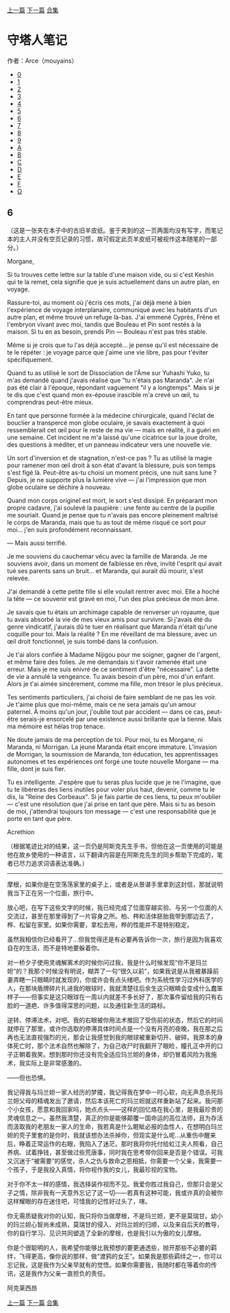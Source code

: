 [上一篇](./守塔人笔记05.md)  [下一篇](./守塔人笔记07.md)  [合集](../同人目录.md)

# 守塔人笔记

作者：Arce（mouyains）

* [0](./守塔人笔记00.md)
* [1](./守塔人笔记01.md)
* [2](./守塔人笔记02.md)
* [3](./守塔人笔记03.md)
* [4](./守塔人笔记04.md)
* [5](./守塔人笔记05.md)
* [6](./守塔人笔记06.md)
* [7](./守塔人笔记07.md)
* [8](./守塔人笔记08.md)
* [9](./守塔人笔记09.md)
* [A](./守塔人笔记10.md)
* [B](./守塔人笔记11.md)
* [C](./守塔人笔记12.md)
* [D](./守塔人笔记13.md)
* [E](./守塔人笔记14.md)
* [F](./守塔人笔记15.md)
* [Ω](./守塔人笔记16.md)

## 6
（这是一张夹在本子中的古旧羊皮纸。鉴于夹到的这一页两面均没有写字，而笔记本的主人并没有空页记录的习惯，故可假定此页羊皮纸可被视作这本随笔的一部分。）

Morgane,

Si tu trouves cette lettre sur la table d'une maison vide, ou si c'est Keshin qui te la remet, cela signifie que je suis actuellement dans un autre plan, en voyage.

Rassure-toi, au moment où j'écris ces mots, j'ai déjà mené à bien l'expérience de voyage interplanaire, communiqué avec les habitants d'un autre plan, et même trouvé un refuge là-bas. J'ai emmené Cyprès, Frêne et l'embryon vivant avec moi, tandis que Bouleau et Pin sont restés à la maison. Si tu en as besoin, prends Pin — Bouleau n'est pas très stable.

Même si je crois que tu l'as déjà accepté… je pense qu'il est nécessaire de te le répéter : je voyage parce que j'aime une vie libre, pas pour t'éviter spécifiquement.

Quand tu as utilisé le sort de Dissociation de l'Âme sur Yuhashi Yuko, tu m'as demandé quand j'avais réalisé que "tu n'étais pas Maranda". Je n'ai pas été clair à l'époque, répondant vaguement "il y a longtemps". Mais si je te dis que c'est quand mon ex-épouse irascible m'a crevé un œil, tu comprendras peut-être mieux.

En tant que personne formée à la médecine chirurgicale, quand l'éclat de bouclier a transpercé mon globe oculaire, je savais exactement à quoi ressemblerait cet œil pour le reste de ma vie — mais en réalité, il a guéri en une semaine. Cet incident ne m'a laissé qu'une cicatrice sur la joue droite, des questions à méditer, et un panneau indicateur vers une nouvelle vie.


Un sort d'inversion et de stagnation, n'est-ce pas ? Tu as utilisé la magie pour ramener mon œil droit à son état d'avant la blessure, puis son temps s'est figé là. Peut-être as-tu choisi un moment précis, une nuit sans lune ? Depuis, je ne supporte plus la lumière vive — j'ai l'impression que mon globe oculaire se déchire à nouveau.

Quand mon corps originel est mort, le sort s'est dissipé. En préparant mon propre cadavre, j'ai soulevé la paupière : une fente au centre de la pupille me souriait. Quand je pense que tu n'avais pas encore pleinement maîtrisé le corps de Maranda, mais que tu as tout de même risqué ce sort pour moi… j'en suis profondément reconnaissant.

— Mais aussi terrifié.

Je me souviens du cauchemar vécu avec la famille de Maranda. Je me souviens avoir, dans un moment de faiblesse en rêve, invité l'esprit qui avait tué ses parents sans un bruit… et Maranda, qui aurait dû mourir, s'est relevée.

J'ai demandé à cette petite fille si elle voulait rentrer avec moi. Elle a hoché la tête — ce souvenir est gravé en moi, l'un des plus précieux de mon âme.

Je savais que tu étais un archimage capable de renverser un royaume, que tu avais absorbé la vie de mes vieux amis pour survivre. Si j'avais été du genre vindicatif, j'aurais dû te tuer en réalisant que Maranda n'était qu'une coquille pour toi. Mais la réalité ? En me réveillant de ma blessure, avec un œil droit fonctionnel, je suis tombé dans la confusion.

Je t'ai alors confiée à Madame Nijigou pour me soigner, gagner de l'argent, et même faire des folies. Je me demandais si t'avoir ramenée était une erreur. Mais je me suis enivré de ce sentiment d'être "nécessaire". La dette de vie a annulé la vengeance. Tu avais besoin d'un père, moi d'un enfant. Alors je t'ai aimée sincèrement, comme ma fille, mon trésor le plus précieux.

Tes sentiments particuliers, j'ai choisi de faire semblant de ne pas les voir. Je t'aime plus que moi-même, mais ce ne sera jamais qu'un amour paternel. À moins qu'un jour, j'oublie tout par accident — dans ce cas, peut-être serais-je ensorcelé par une existence aussi brillante que la tienne. Mais ma mémoire est hélas trop tenace.

Ne doute jamais de ma perception de toi. Pour moi, tu es Morgane, ni Maranda, ni Morrigan. La jeune Maranda était encore immature. L’invasion de Morrigan, la soumission de Maranda, ton éducation, tes apprentissages autonomes et tes expériences ont forgé une toute nouvelle Morgane — ma fille, dont je suis fier.

Tu es intelligente. J'espère que tu seras plus lucide que je ne l'imagine, que tu te libéreras des liens inutiles pour voler plus haut, devenir, comme tu le dis, la "Reine des Corbeaux". Si je fais partie de ces liens, tu peux m'oublier — c'est une résolution que j'ai prise en tant que père. Mais si tu as besoin de moi, j'attendrai toujours ton message — c'est une responsabilité que je porte en tant que père.

Acrethion

（根据笔迹比对的结果，这一页仍是阿斯克先生手书，但他在这一页使用的可能是他在故乡使用的一种语言，以下翻译内容是在阿斯克先生的同乡帮助下完成的，笔者已尽力追求词语表达准确。）

------------

摩根，如果你是在空荡荡家里的桌子上，或者是从景谌手里拿到这封信，那就说明我当下正在另一个位面，旅行中。

放心吧，在写下这些文字的时候，我已经完成了位面穿越实验、与另一个位面的人交流过，甚至在那里得到了一片容身之所。柏、梣和活体胚胎我带到那边去了，桦、松留在家里。如果你需要，拿松去用，桦的性能并不是特别稳定。

虽然我相信你已经看开了…但我觉得还是有必要再告诉你一次，旅行是因为我喜欢自在的生活，而不是特地要躲着你。

对一桥夕子使用灵魂解离术的时候你问过我，我是什么时候发现“你不是玛兰妲”的？我那个时候没有明说，糊弄了一句“很久以前”，如果我说是从我被暴躁前妻弄瞎一只眼睛时就发现的，你或许会有点头绪吧。作为系统性学习过外科医学的人，在那块盾牌碎片扎进我的眼球时，我就清楚往后余生这只眼睛会变成什么蠢笨样子——但事实是这只眼球在一周以内就差不多长好了，那次事件留给我的只有右脸的一道疤、许多值得深思的问题，以及通往新生活的路标。

逆转、停滞法术，对吧。我的右眼被你用法术推回了受伤前的状态，然后它的时间就停在了那里，或许你选取的停滞具体时间点是一个没有月亮的夜晚，我在那之后再也无法直视强烈的光，那会让我感觉到我的眼球被重新切开、破碎。我原本的身体死亡时，那个法术自然也解除了，为自己收尸时我翻开了眼睑，瞳孔正中开的口子正朝着我笑。想到那时你还没有完全适应玛兰妲的身体，却仍冒着风险为我施术，我实际上是非常感激的。

——但也恐惧。

我记得我与玛兰妲一家人经历的梦魇，我记得我在梦中一时心软，向无声息杀死玛兰妲父母的精魂发出了邀请，然后本该死亡的玛兰妲就这样重新站了起来。我问那个小女孩，愿意和我回家吗，她点点头——这样的回忆烙在我心里，是我最珍贵的灵魂信息之一。虽然我清楚，真正的你是能够颠覆一国命运的高位法师，且为存活而汲取我的老朋友一家人的生命，我若真是什么睚眦必报的血性人，在想明白玛兰妲的壳子里套的是你时，我就该想办法杀掉你，但现实是什么呢…从重伤中醒来后，睁着正常运作的右眼，我陷入了迷茫。那时我将你托付给虹江夫人照看，自己养病、试着挣钱，甚至做过些荒唐事，同时我在思考带你回来是否是个错误。可我又沉迷于“被需要”的感觉，杀人之仇与救命之恩相抵，你需要一个父亲，我需要一个孩子，于是我投入真情，将你视作我的女儿，我最珍视的宝物。

对于你不太一样的感情，我选择装作视而不见。我爱你胜过我自己，但那只会是父子之情，除非我有一天意外忘记了这一切——若真有这种可能，我或许真的会被你这样耀眼的存在迷住吧，可惜我的记性好过头了，嗐。

你无需质疑我对你的认知，我只将你当做摩根，不是玛兰妲，更不是莫瑞甘。幼小的玛兰妲心智尚未成熟，莫瑞甘的侵入、对玛兰妲的归顺，以及来自后天的教导，你的自行学习、见识共同塑造了全新的摩根，也是我引以为傲的女儿摩根。

你是个很聪明的人，我希望你能够比我预想的要更通透些，抛开那些不必要的羁绊，飞得更高，像你说的那样，做“渡鸦的女王”。如果我是那些羁绊之一，你可以忘记我，这是我作为父亲早就有的觉悟。如果你需要我，我随时都在等着你的传讯，这是我作为父亲一直担负的责任。

阿克莱西昂


[上一篇](./守塔人笔记05.md)  [下一篇](./守塔人笔记07.md)  [合集](../同人目录.md)
